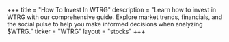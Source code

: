 +++
title = "How To Invest In WTRG"
description = "Learn how to invest in WTRG with our comprehensive guide. Explore market trends, financials, and the social pulse to help you make informed decisions when analyzing $WTRG."
ticker = "WTRG"
layout = "stocks"
+++

